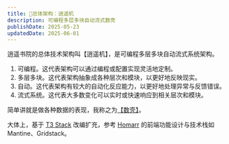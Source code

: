 ```yaml
---
title: 🏰总体架构：逍遥机
description: 可编程多层多块自动流式数壳
publishDate: 2025-05-23
updatedDate: 2025-06-01
---
```


逍遥书院的总体技术架构叫【逍遥机】，是可编程多层多块自动流式系统架构。

1. 可编程。这代表架构可以通过编程或配置实现灵活地定制。
2. 多层多块。这代表架构抽象成各种层次和模块，以更好地反映现实。
3. 自动。这代表架构有较大的自动化反应能力，以更好地处理异常与反馈错误。
4. 流式系统。这代表大多数变化可以实时或快速响应到相关层次和模块。

简单讲就是做各种数据的表现，我称之为[【数壳】](https://lab.lushisang.com/posts/20250530-multidimensional-data-shell/)。

大体上，基于 [T3 Stack](https://create.t3.gg) 改编扩充，参考 [Homarr](https://homarr.dev) 的前端功能设计与技术栈如 Mantine、Gridstack。
